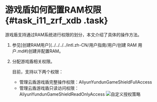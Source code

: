 # 游戏盾如何配置RAM权限 {#task_i11_zrf_xdb .task}

游戏盾支持通过RAM系统进行权限的划分，本文介绍了具体的操作方法。

1.  参见[创建RAM用户](../../../../intl.zh-CN/用户指南/用户/创建 RAM 用户.md#)创建并配置RAM。
2.  分配游戏盾相关权限。 

    目前，支持以下两个权限：

    -   管理云盾游戏盾完整操作权限：AliyunYundunGameShieldFullAccess
    -   管理云盾游戏盾只读访问权限：AliyunYundunGameShieldReadOnlyAccess
    ![自定义授权策略](http://static-aliyun-doc.oss-cn-hangzhou.aliyuncs.com/assets/img/13521/15655963033582_zh-CN.png)


